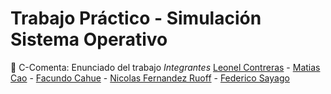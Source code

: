 # Trabajo Práctico - Simulación Sistema Operativo
📄 C-Comenta: Enunciado del trabajo
*Integrantes*
 [Leonel Contreras]([URL_GITHUB](https://github.com/LeonelArianContreras)) - [Matias Cao]([URL_GITHUB](https://github.com/MatiC25)) - [Facundo Cahue]([URL_GITHUB](https://github.com/FacundoCahue)) - [Nicolas Fernandez Ruoff]([URL_GITHUB](https://github.com/NicolasFernandezRuoff)) - [Federico Sayago]([URL_GITHUB](https://github.com/FedericoEncinazSayago))
